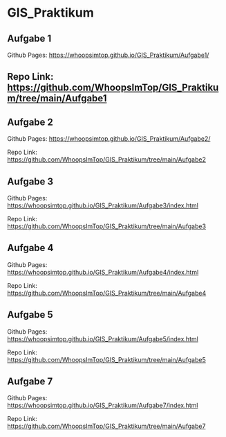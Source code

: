 # GIS_Praktikum

## Aufgabe 1

Github Pages: https://whoopsimtop.github.io/GIS_Praktikum/Aufgabe1/

Repo Link: https://github.com/WhoopsImTop/GIS_Praktikum/tree/main/Aufgabe1
---

## Aufgabe 2 

Github Pages: https://whoopsimtop.github.io/GIS_Praktikum/Aufgabe2/

Repo Link: https://github.com/WhoopsImTop/GIS_Praktikum/tree/main/Aufgabe2

## Aufgabe 3 

Github Pages: https://whoopsimtop.github.io/GIS_Praktikum/Aufgabe3/index.html

Repo Link: https://github.com/WhoopsImTop/GIS_Praktikum/tree/main/Aufgabe3

## Aufgabe 4

Github Pages: https://whoopsimtop.github.io/GIS_Praktikum/Aufgabe4/index.html

Repo Link: https://github.com/WhoopsImTop/GIS_Praktikum/tree/main/Aufgabe4

## Aufgabe 5

Github Pages: https://whoopsimtop.github.io/GIS_Praktikum/Aufgabe5/index.html

Repo Link: https://github.com/WhoopsImTop/GIS_Praktikum/tree/main/Aufgabe5

## Aufgabe 7

Github Pages: https://whoopsimtop.github.io/GIS_Praktikum/Aufgabe7/index.html

Repo Link: https://github.com/WhoopsImTop/GIS_Praktikum/tree/main/Aufgabe7